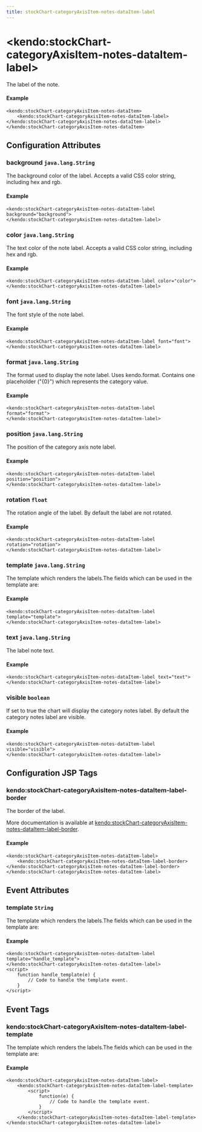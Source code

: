 ```yaml
---
title: stockChart-categoryAxisItem-notes-dataItem-label
---
```


# \<kendo:stockChart-categoryAxisItem-notes-dataItem-label\>

The label of the note.

#### Example
    <kendo:stockChart-categoryAxisItem-notes-dataItem>
        <kendo:stockChart-categoryAxisItem-notes-dataItem-label></kendo:stockChart-categoryAxisItem-notes-dataItem-label>
    </kendo:stockChart-categoryAxisItem-notes-dataItem>

## Configuration Attributes

### background `java.lang.String`

The background color of the label. Accepts a valid CSS color string, including hex and rgb.

#### Example
    <kendo:stockChart-categoryAxisItem-notes-dataItem-label background="background">
    </kendo:stockChart-categoryAxisItem-notes-dataItem-label>

### color `java.lang.String`

The text color of the note label. Accepts a valid CSS color string, including hex and rgb.

#### Example
    <kendo:stockChart-categoryAxisItem-notes-dataItem-label color="color">
    </kendo:stockChart-categoryAxisItem-notes-dataItem-label>

### font `java.lang.String`

The font style of the note label.

#### Example
    <kendo:stockChart-categoryAxisItem-notes-dataItem-label font="font">
    </kendo:stockChart-categoryAxisItem-notes-dataItem-label>

### format `java.lang.String`

The format used to display the note label. Uses kendo.format. Contains one placeholder ("{0}") which represents the category value.

#### Example
    <kendo:stockChart-categoryAxisItem-notes-dataItem-label format="format">
    </kendo:stockChart-categoryAxisItem-notes-dataItem-label>

### position `java.lang.String`

The position of the category axis note label.

#### Example
    <kendo:stockChart-categoryAxisItem-notes-dataItem-label position="position">
    </kendo:stockChart-categoryAxisItem-notes-dataItem-label>

### rotation `float`

The rotation angle of the label. By default the label are not rotated.

#### Example
    <kendo:stockChart-categoryAxisItem-notes-dataItem-label rotation="rotation">
    </kendo:stockChart-categoryAxisItem-notes-dataItem-label>

### template `java.lang.String`

The template which renders the labels.The fields which can be used in the template are:

#### Example
    <kendo:stockChart-categoryAxisItem-notes-dataItem-label template="template">
    </kendo:stockChart-categoryAxisItem-notes-dataItem-label>

### text `java.lang.String`

The label note text.

#### Example
    <kendo:stockChart-categoryAxisItem-notes-dataItem-label text="text">
    </kendo:stockChart-categoryAxisItem-notes-dataItem-label>

### visible `boolean`

If set to true the chart will display the category notes label. By default the category notes label are visible.

#### Example
    <kendo:stockChart-categoryAxisItem-notes-dataItem-label visible="visible">
    </kendo:stockChart-categoryAxisItem-notes-dataItem-label>


##  Configuration JSP Tags

### kendo:stockChart-categoryAxisItem-notes-dataItem-label-border

The border of the label.

More documentation is available at [kendo:stockChart-categoryAxisItem-notes-dataItem-label-border](/api/wrappers/jsp/stockchart/categoryaxisitem-notes-dataitem-label-border).

#### Example

    <kendo:stockChart-categoryAxisItem-notes-dataItem-label>
        <kendo:stockChart-categoryAxisItem-notes-dataItem-label-border></kendo:stockChart-categoryAxisItem-notes-dataItem-label-border>
    </kendo:stockChart-categoryAxisItem-notes-dataItem-label>


## Event Attributes

### template `String`

The template which renders the labels.The fields which can be used in the template are:


#### Example
    <kendo:stockChart-categoryAxisItem-notes-dataItem-label template="handle_template">
    </kendo:stockChart-categoryAxisItem-notes-dataItem-label>
    <script>
        function handle_template(e) {
            // Code to handle the template event.
        }
    </script>

## Event Tags

### kendo:stockChart-categoryAxisItem-notes-dataItem-label-template

The template which renders the labels.The fields which can be used in the template are:


#### Example
    <kendo:stockChart-categoryAxisItem-notes-dataItem-label>
        <kendo:stockChart-categoryAxisItem-notes-dataItem-label-template>
            <script>
                function(e) {
                    // Code to handle the template event.
                }
            </script>
        </kendo:stockChart-categoryAxisItem-notes-dataItem-label-template>
    </kendo:stockChart-categoryAxisItem-notes-dataItem-label>

